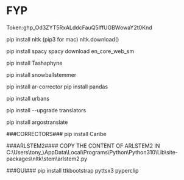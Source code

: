 # FYP

Token: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

pip install nltk (pip3 for mac)
nltk.download()


pip install spacy
spacy download en_core_web_sm


pip install Tashaphyne

pip install snowballstemmer

pip install ar-corrector
pip install pandas

pip install urbans

pip install --upgrade translators

pip install argostranslate


###CORRECTORS###
pip install Caribe


###ARLSTEM2####
COPY THE CONTENT OF ARLSTEM2 IN C:\Users\tony_\AppData\Local\Programs\Python\Python310\Lib\site-packages\nltk\stem\arlstem2.py

###GUI###
pip install ttkbootstrap pyttsx3 pyperclip